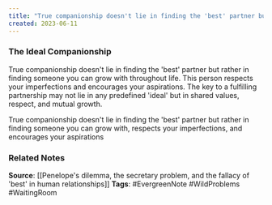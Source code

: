 ```yaml
---
title: "True companionship doesn't lie in finding the 'best' partner but rather in finding someone you can grow with, respects your imperfections, and encourages your aspirations"
created: 2023-06-11
---
```


### The Ideal Companionship
True companionship doesn't lie in finding the 'best' partner but rather in finding someone you can grow with throughout life. This person respects your imperfections and encourages your aspirations. The key to a fulfilling partnership may not lie in any predefined 'ideal' but in shared values, respect, and mutual growth.

True companionship doesn't lie in finding the 'best' partner but rather in finding someone you can grow with, respects your imperfections, and encourages your aspirations

### Related Notes
**Source**: [[Penelope's dilemma, the secretary problem, and the fallacy of 'best' in human relationships]]
**Tags**: #EvergreenNote #WildProblems #WaitingRoom 

